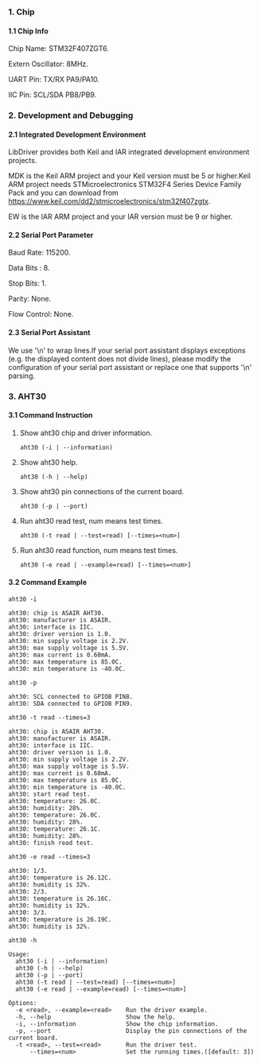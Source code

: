 ### 1. Chip

#### 1.1 Chip Info

Chip Name: STM32F407ZGT6.

Extern Oscillator: 8MHz.

UART Pin: TX/RX PA9/PA10.

IIC Pin: SCL/SDA PB8/PB9.

### 2. Development and Debugging

#### 2.1 Integrated Development Environment

LibDriver provides both Keil and IAR integrated development environment projects.

MDK is the Keil ARM project and your Keil version must be 5 or higher.Keil ARM project needs STMicroelectronics STM32F4 Series Device Family Pack and you can download from https://www.keil.com/dd2/stmicroelectronics/stm32f407zgtx.

EW is the IAR ARM project and your IAR version must be 9 or higher.

#### 2.2 Serial Port Parameter

Baud Rate: 115200.

Data Bits : 8.

Stop Bits: 1.

Parity: None.

Flow Control: None.

#### 2.3 Serial Port Assistant

We use '\n' to wrap lines.If your serial port assistant displays exceptions (e.g. the displayed content does not divide lines), please modify the configuration of your serial port assistant or replace one that supports '\n' parsing.

### 3. AHT30

#### 3.1 Command Instruction

1. Show aht30 chip and driver information.

   ```shell
   aht30 (-i | --information)
   ```

2. Show aht30 help.

   ```shell
   aht30 (-h | --help)
   ```

3. Show aht30 pin connections of the current board.

   ```shell
   aht30 (-p | --port)
   ```

4. Run aht30 read test, num means test times.

   ```shell
   aht30 (-t read | --test=read) [--times=<num>]
   ```

5. Run aht30 read function, num means test times.

   ```shell
   aht30 (-e read | --example=read) [--times=<num>]
   ```

#### 3.2 Command Example

```shell
aht30 -i

aht30: chip is ASAIR AHT30.
aht30: manufacturer is ASAIR.
aht30: interface is IIC.
aht30: driver version is 1.0.
aht30: min supply voltage is 2.2V.
aht30: max supply voltage is 5.5V.
aht30: max current is 0.60mA.
aht30: max temperature is 85.0C.
aht30: min temperature is -40.0C.
```

```shell
aht30 -p

aht30: SCL connected to GPIOB PIN8.
aht30: SDA connected to GPIOB PIN9.
```

```shell
aht30 -t read --times=3

aht30: chip is ASAIR AHT30.
aht30: manufacturer is ASAIR.
aht30: interface is IIC.
aht30: driver version is 1.0.
aht30: min supply voltage is 2.2V.
aht30: max supply voltage is 5.5V.
aht30: max current is 0.60mA.
aht30: max temperature is 85.0C.
aht30: min temperature is -40.0C.
aht30: start read test.
aht30: temperature: 26.0C.
aht30: humidity: 28%.
aht30: temperature: 26.0C.
aht30: humidity: 28%.
aht30: temperature: 26.1C.
aht30: humidity: 28%.
aht30: finish read test.
```

```shell
aht30 -e read --times=3

aht30: 1/3.
aht30: temperature is 26.12C.
aht30: humidity is 32%.
aht30: 2/3.
aht30: temperature is 26.16C.
aht30: humidity is 32%.
aht30: 3/3.
aht30: temperature is 26.19C.
aht30: humidity is 32%.
```

```shell
aht30 -h

Usage:
  aht30 (-i | --information)
  aht30 (-h | --help)
  aht30 (-p | --port)
  aht30 (-t read | --test=read) [--times=<num>]
  aht30 (-e read | --example=read) [--times=<num>]

Options:
  -e <read>, --example=<read>    Run the driver example.
  -h, --help                     Show the help.
  -i, --information              Show the chip information.
  -p, --port                     Display the pin connections of the current board.
  -t <read>, --test=<read>       Run the driver test.
      --times=<num>              Set the running times.([default: 3])
```

